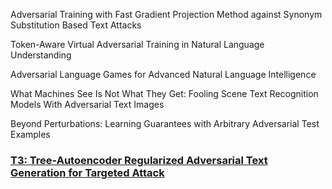 Adversarial Training with Fast Gradient Projection Method against Synonym Substitution Based Text Attacks

Token-Aware Virtual Adversarial Training in Natural Language Understanding

Adversarial Language Games for Advanced Natural Language Intelligence

What Machines See Is Not What They Get: Fooling Scene Text Recognition Models With Adversarial Text Images

Beyond Perturbations: Learning Guarantees with Arbitrary Adversarial Test Examples

### [T3: Tree-Autoencoder Regularized Adversarial Text Generation for Targeted Attack](https://www.aclweb.org/anthology/2020.emnlp-main.495.pdf)
